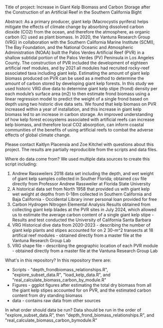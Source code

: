 Title of project: Increase in Giant Kelp Biomass and Carbon Storage after the Construction of an Artificial Reef in the Southern California Bight


Abstract: As a primary producer, giant kelp (Macrocystis pyrifera) helps mitigate the effects of climate change by absorbing dissolved carbon dioxide (CO2) from the ocean, and therefore the atmosphere, as organic carbon (C) used as plant biomass. In 2020, the Vantuna Research Group (VRG) in collaboration with the Southern California Marine Institute (SCMI), The Bay Foundation, and the National Oceanic and Atmospheric Administration (NOAA) built the Palos Verdes Artificial Reef (PVR) in a shallow subtidal portion of the Palos Verdes (PV) Peninsula in Los Angeles County. The construction of PVR included the development of eighteen artificial reef modules, and by 2021 all modules had recruited rocky-reef associated taxa including giant kelp. Estimating the amount of giant kelp biomass produced on PVR can be used as a method to determine the amount of carbon stored by developing giant kelp forests. In this study we used historic VRG dive data to determine giant kelp stipe (frond) density per each module’s surface area (m2) to then estimate frond biomass using a linear regression model to predict the weight of a single frond based on depth using two historic dive data sets. We found that kelp biomass on PVR increased within a year of installation, and this increase in giant kelp biomass led to an increase in carbon storage. An improved understanding of how kelp forest ecosystems associated with artificial reefs can increase kelp biomass, and therefore local CO2 absorption, can inform coastal communities of the benefits of using artificial reefs to combat the adverse effects of global climate change.


Please contact Kaitlyn Placensia and Zoe Kitchel with questions about this project. The results are partially reproducible from the scripts and data files.

Where do data come from?
We used multiple data sources to create this script including:
1) Andrew Rassweilers 2018 data set including the depth, and wet weight of giant kelp samples collected in Souther Florida; obtained csv file directly from Professor Andrew Rassweiler at Florida State University 
2) A historical data set from North 1958 that provided us with giant kelp wet weight at depths from 0-18m collected in Southern California and Baja California - Occidental Library inner personal loan provided for free
3) Carbon Hydrogen Nitrogen Elemental Analysis Results obtained from collecting giant kelp blades at the PVR sites in July 2024, which allowed us to estimate the average carbon content of a single giant kelp stipe - Results and test conducted the University of California Santa Barbara
4) VRG Historical dive data from 2020-2023 - describing the number of giant kelp plants and stipes accounted for on 2 30-m^2 transects at 18 artifical reef modules - obtained directly from a master file at the Vantuna Research Group Lab
5) VRG shape file - describing the geographic location of each PVR module - obtained directly from a master file at the Vantuna Research Group Lab


What's in this repository?
In this repository there are:
- Scripts - "depth_frondbiomass_relationships.R", "explore_subset_data.R", "load_kelp_data.R", and "real_calculate_biomass_carbon_by_module.R"
- Figures - ggplot figures after estimating the total dry biomass from all the giant kelp stipes accounted for on PVR, and the estimated carbon content from dry standing biomass
- data - contains raw data from other sources

In what order should data be run?
  Data should be run in the order of "explore_subset_data.R", then "depth_frond_biomass_relationships.R", and "real_calculate_biomass_carbon_bymodule.R"

  

